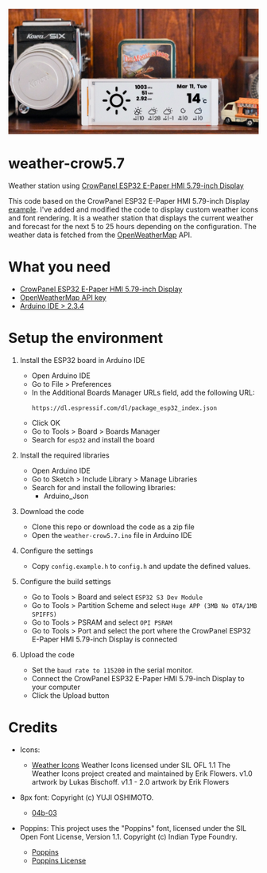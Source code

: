 ![Weather Crow](weatherCrow.jpg)

# weather-crow5.7
Weather station using [CrowPanel ESP32 E-Paper HMI 5.79-inch Display](https://www.elecrow.com/crowpanel-esp32-5-79-e-paper-hmi-display-with-272-792-resolution-black-white-color-driven-by-spi-interface.html)

This code based on the CrowPanel ESP32 E-Paper HMI 5.79-inch Display [example](https://www.elecrow.com/wiki/CrowPanel_ESP32_E-paper_5.79-inch_HMI_Display.html). I've added and modified the code to display custom weather icons and font rendering.
It is a weather station that displays the current weather and forecast for the next 5 to 25 hours depending on the configuration.
The weather data is fetched from the [OpenWeatherMap](https://openweathermap.org/) API.

# What you need
- [CrowPanel ESP32 E-Paper HMI 5.79-inch Display](https://www.elecrow.com/crowpanel-esp32-5-79-e-paper-hmi-display-with-272-792-resolution-black-white-color-driven-by-spi-interface.html)
- [OpenWeatherMap API key](https://openweathermap.org/)
- [Arduino IDE > 2.3.4](https://www.arduino.cc/en/software)

# Setup the environment
1. Install the ESP32 board in Arduino IDE
   - Open Arduino IDE
   - Go to File > Preferences
   - In the Additional Boards Manager URLs field, add the following URL:
     ```
     https://dl.espressif.com/dl/package_esp32_index.json
     ```
   - Click OK
   - Go to Tools > Board > Boards Manager
   - Search for `esp32` and install the board

2. Install the required libraries
    - Open Arduino IDE
    - Go to Sketch > Include Library > Manage Libraries
    - Search for and install the following libraries:
      - Arduino_Json

3. Download the code
    - Clone this repo or download the code as a zip file
    - Open the `weather-crow5.7.ino` file in Arduino IDE

4. Configure the settings
    - Copy `config.example.h` to `config.h` and update the defined values.

5. Configure the build settings
    - Go to Tools > Board and select `ESP32 S3 Dev Module`
    - Go to Tools > Partition Scheme and select `Huge APP (3MB No OTA/1MB SPIFFS)`
    - Go to Tools > PSRAM and select `OPI PSRAM`
    - Go to Tools > Port and select the port where the CrowPanel ESP32 E-Paper HMI 5.79-inch Display is connected

5. Upload the code
    - Set the `baud rate to 115200` in the serial monitor.
    - Connect the CrowPanel ESP32 E-Paper HMI 5.79-inch Display to your computer
    - Click the Upload button


# Credits
- Icons:
  - [Weather Icons](https://erikflowers.github.io/weather-icons/)
  Weather Icons licensed under SIL OFL 1.1
  The Weather Icons project created and maintained by Erik Flowers. v1.0 artwork by Lukas Bischoff. v1.1 - 2.0 artwork by Erik Flowers


- 8px font:
Copyright (c) YUJI OSHIMOTO.
  - [04b-03](http://www.04.jp.org/)

- Poppins:
This project uses the "Poppins" font, licensed under the SIL Open Font License, Version 1.1.
Copyright (c) Indian Type Foundry.
  - [Poppins](https://fonts.google.com/specimen/Poppins)
  - [Poppins License](https://fonts.google.com/specimen/Poppins/license)
